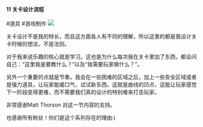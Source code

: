 #### 11  关卡设计流程
#道具 #游戏制作 
![](assets/tutorials/t11/leveldesign.gif)

  关卡设计不是我的特长，而且这方面各人有不同的理解，所以这里的都是我设计关卡时候的想法，不是法则。

  对于我来说乐趣的核心就是学习。这也是为什么每次我在关卡里加了东西，都会问自己：“这里我是要教什么？”以及“我需要玩家做什么？”。

  另外一个重要的点就是节奏。我会在一些困难的区域之后，加上一些安全区域或者是强力道具，让玩家能缓口气，试试新东西。这就是曲线的凹点，这能让玩家感觉下一阶段变得更难，而不需要我们真的设计的特别难来打击玩家。

  非常感谢Matt Thorson 对这一节内容的支持。

  也感谢所有粉丝！你们是这个系列存在的理由:)